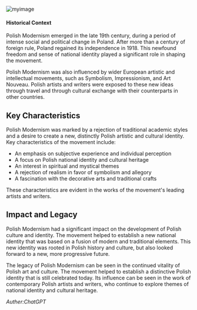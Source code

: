 ![myimage](/content-img.jpg)

#### Historical Context

Polish Modernism emerged in the late 19th century, during a period of intense social and political change in Poland. After more than a century of foreign rule, Poland regained its independence in 1918. This newfound freedom and sense of national identity played a significant role in shaping the movement.

Polish Modernism was also influenced by wider European artistic and intellectual movements, such as Symbolism, Impressionism, and Art Nouveau. Polish artists and writers were exposed to these new ideas through travel and through cultural exchange with their counterparts in other countries.

## Key Characteristics

Polish Modernism was marked by a rejection of traditional academic styles and a desire to create a new, distinctly Polish artistic and cultural identity. Key characteristics of the movement include:

- An emphasis on subjective experience and individual perception
- A focus on Polish national identity and cultural heritage
- An interest in spiritual and mystical themes
- A rejection of realism in favor of symbolism and allegory
- A fascination with the decorative arts and traditional crafts

These characteristics are evident in the works of the movement's leading artists and writers.

## Impact and Legacy

Polish Modernism had a significant impact on the development of Polish culture and identity. The movement helped to establish a new national identity that was based on a fusion of modern and traditional elements. This new identity was rooted in Polish history and culture, but also looked forward to a new, more progressive future.

The legacy of Polish Modernism can be seen in the continued vitality of Polish art and culture. The movement helped to establish a distinctive Polish identity that is still celebrated today. Its influence can be seen in the work of contemporary Polish artists and writers, who continue to explore themes of national identity and cultural heritage.

_Auther:ChatGPT_
